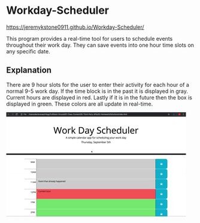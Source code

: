 # Workday-Scheduler

https://jeremykstone0911.github.io/Workday-Scheduler/

This program provides a real-time tool for users to schedule events throughout their work day. They can save events into one hour time slots on any specific date. 

## Explanation

There are 9 hour slots for the user to enter their activity for each hour of a normal 9-5 work day.  If the time block is in the past it is displayed in gray. Current hours are displayed in red. Lastly if it is in the future then the box is displayed in green. These colors are all update in real-time. 

![Overview of the Daily Planner](./Assets/appDemo.gif)

